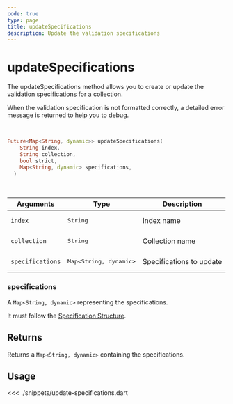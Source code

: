 ```yaml
---
code: true
type: page
title: updateSpecifications
description: Update the validation specifications
---
```


# updateSpecifications

The updateSpecifications method allows you to create or update the validation specifications for a collection.

When the validation specification is not formatted correctly, a detailed error message is returned to help you to debug.

<br/>

```dart
Future<Map<String, dynamic>> updateSpecifications(
    String index,
    String collection,
    bool strict,
    Map<String, dynamic> specifications,
  )
```

<br/>

| Arguments        | Type                                         | Description              |
| ---------------- | -------------------------------------------- | ------------------------ |
| `index`          | <pre>String</pre>                            | Index name               |
| `collection`     | <pre>String</pre>                            | Collection name          |
| `specifications` | <pre>Map<String, dynamic></pre> | Specifications to update |

### specifications

A `Map<String, dynamic>` representing the specifications.

It must follow the [Specification Structure](/core/2/guides/essentials/data-validation).

## Returns

Returns a `Map<String, dynamic>` containing the specifications.

## Usage

<<< ./snippets/update-specifications.dart